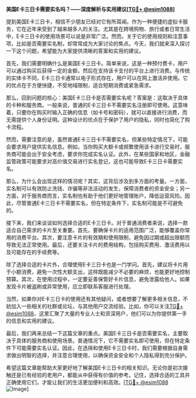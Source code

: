 **美国E卡三日卡需要实名吗？——深度解析与实用建议[[TG💪+ @esim1088](https://t.me/s/esim1088)]**

提到美国E卡三日卡，相信不少朋友已经对它有所耳闻。作为一种便捷的虚拟卡服务，它在近年来受到了越来越多人的关注。尤其是在跨境购物、旅行或者日常生活中，E卡三日卡的使用场景可以说是非常广泛。然而，关于它的使用规则和注意事项，比如是否需要实名制，却常常成为大家讨论的焦点。今天，我们就来深入探讨一下这个问题，希望能为大家提供清晰的答案和实用的建议。

首先，我们需要明确什么是美国E卡三日卡。简单来说，这是一种预付费卡，用户可以通过购买后获得一定的金额，然后在支持该卡支付的平台上进行消费。与传统的实体卡不同，E卡三日卡通常以电子形式存在，用户可以在网上激活并使用。它的优点在于方便快捷，不受地域限制，适合短期消费或紧急需求。

那么，回到问题的核心：美国E卡三日卡是否需要实名呢？答案是：这取决于具体的卡种和服务商。一般来说，普通的E卡三日卡不需要实名注册即可使用。这意味着，只要你在购买时输入正确的信息（如卡号和密码），就可以直接进行消费，而无需提供个人身份证明。这种设计的优点在于保护了用户的隐私，同时也简化了购卡流程。

然而，需要注意的是，虽然普通E卡三日卡不需要实名，但某些特定情况下，可能会要求用户提供实名信息。例如，当你购买大额卡或频繁使用该卡进行交易时，服务商可能会出于安全考虑，要求你完成实名认证。此外，在某些国家和地区，金融监管政策可能要求对高价值交易进行实名登记，这也可能导致E卡三日卡需要实名。

那么，为什么会出现这样的情况呢？其实，这背后涉及到多方面的考量。一方面，实名制可以有效防止洗钱、诈骗等非法活动的发生，保障消费者的资金安全；另一方面，对于服务商而言，实名制也有助于他们更好地管理账户，降低运营风险。因此，尽管普通E卡三日卡不需要实名，但在特定条件下，实名制可能是不可避免的。

接下来，我们来谈谈如何选择合适的E卡三日卡。对于普通消费者来说，选择一款适合自己需求的卡片至关重要。首先，要确保卡片的适用范围广泛，能够覆盖你常用的消费平台。其次，要注意卡片的有效期和使用限制，避免因过期或超出限额而导致无法正常使用。最后，还要关注卡片的费用结构，包括购买费用、激活费用以及可能存在的手续费等。

除了选择合适的卡片外，合理使用E卡三日卡也是一门学问。首先，建议将卡片用于小额消费，避免一次性大额支出，这样既能减少不必要的麻烦，也能更好地控制预算。其次，在使用过程中，一定要妥善保管好卡片信息，避免泄露给他人。如果发现卡片被盗刷或异常使用，应立即联系客服进行处理。

当然，如果你对E卡三日卡的使用还有其他疑问，或者想要了解更多相关信息，不妨加入一些相关的社群或论坛，与其他用户交流经验。比如，你可以关注[TG💪+ @esim1088](https://t.me/s/esim1088)，这里汇聚了大量的专业人士和资深用户，他们可以为你提供第一手的信息和实用的建议。

最后，我们再来总结一下这篇文章的重点。美国E卡三日卡是否需要实名，主要取决于具体的服务商和使用场景。普通情况下，它不需要实名即可使用，但在特定条件下可能需要实名认证。因此，在选择和使用E卡三日卡时，我们需要根据自身需求做出明智的选择，并注意合理使用，以确保资金安全和个人隐私得到充分保护。

希望这篇文章能帮助大家更好地了解美国E卡三日卡的相关知识。无论你是初次接触还是已有经验的老用户，都能从中获得有价值的参考。记住，选择合适的工具并正确使用它们，才能让我们的生活更加便利和高效。[[TG💪+ @esim1088](https://t.me/s/esim1088) ![Image](https://i.postimg.cc/4NQfJmqS/Snipaste-2025-05-13-00-14-12.png)]